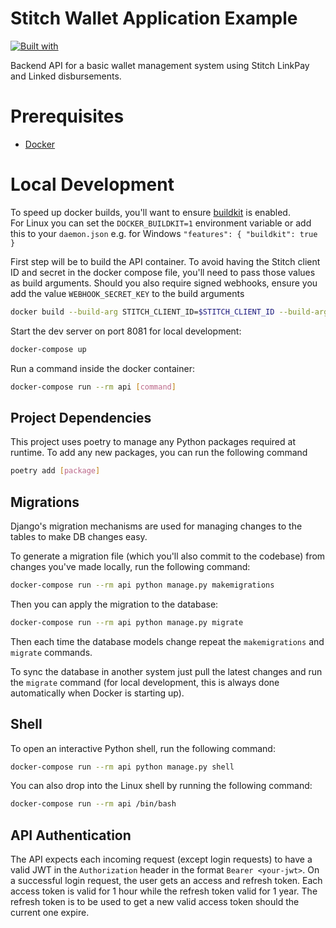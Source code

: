 # Stitch Wallet Application Example

[![Built with](https://img.shields.io/badge/Built_with-Cookiecutter_Django_Rest-F7B633.svg)](https://github.com/agconti/cookiecutter-django-rest)

Backend API for a basic wallet management system using Stitch LinkPay and Linked disbursements.

# Prerequisites

- [Docker](https://docs.docker.com/get-docker/)

# Local Development

To speed up docker builds, you'll want to ensure [buildkit](https://docs.docker.com/build/buildkit/) is enabled.  
For Linux you can set the `DOCKER_BUILDKIT=1` environment variable or add this to your `daemon.json` e.g. for Windows `"features": { "buildkit": true }`

First step will be to build the API container.  To avoid having the Stitch client ID and secret in the docker compose file, you'll need
to pass those values as build arguments.  Should you also require signed webhooks, ensure you add the value `WEBHOOK_SECRET_KEY` to the build arguments

```bash
docker build --build-arg STITCH_CLIENT_ID=$STITCH_CLIENT_ID --build-arg STITCH_CLIENT_SECRET=$STITCH_CLIENT_SECRET --build-arg WEBHOOK_SECRET_KEY=$WEBHOOK_SECRET_KEY .
```

Start the dev server on port 8081 for local development:

```bash
docker-compose up
```

Run a command inside the docker container:

```bash
docker-compose run --rm api [command]
```

## Project Dependencies

This project uses poetry to manage any Python packages required at runtime.  To add any new packages, you can run the following command

```bash
poetry add [package]
```

## Migrations

Django's migration mechanisms are used for managing changes to the tables to make DB changes easy.

To generate a migration file (which you'll also commit to the codebase) from changes you've made locally, run the following command:

```bash
docker-compose run --rm api python manage.py makemigrations
```

Then you can apply the migration to the database:

```bash
docker-compose run --rm api python manage.py migrate
```

Then each time the database models change repeat the `makemigrations` and `migrate` commands.

To sync the database in another system just pull the latest changes and run the `migrate` command (for local development, this is always done automatically when Docker is starting up).

## Shell

To open an interactive Python shell, run the following command:

```bash
docker-compose run --rm api python manage.py shell
```

You can also drop into the Linux shell by running the following command:

```bash
docker-compose run --rm api /bin/bash
```

## API Authentication

The API expects each incoming request (except login requests) to have a valid JWT in the `Authorization` header in the 
format `Bearer <your-jwt>`. On a successful login request, the user gets an access and refresh token.  Each access token 
is valid for 1 hour while the refresh token valid for 1 year. The refresh token is to be used to get a new valid access 
token should the current one expire.
